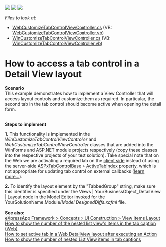 <!-- default badges list -->
![](https://img.shields.io/endpoint?url=https://codecentral.devexpress.com/api/v1/VersionRange/128586641/21.2.8%2B)
[![](https://img.shields.io/badge/Open_in_DevExpress_Support_Center-FF7200?style=flat-square&logo=DevExpress&logoColor=white)](https://supportcenter.devexpress.com/ticket/details/E372)
[![](https://img.shields.io/badge/📖_How_to_use_DevExpress_Examples-e9f6fc?style=flat-square)](https://docs.devexpress.com/GeneralInformation/403183)
<!-- default badges end -->
<!-- default file list -->
*Files to look at*:

* [WebCustomizeTabControlViewController.cs](./CS/E372.Module.Web/WebCustomizeTabControlViewController.cs) (VB: [WebCustomizeTabControlViewController.vb](./VB/E372.Module.Web/WebCustomizeTabControlViewController.vb))
* [WinCustomizeTabControlViewController.cs](./CS/E372.Module.Win/WinCustomizeTabControlViewController.cs) (VB: [WinCustomizeTabControlViewController.vb](./VB/E372.Module.Win/WinCustomizeTabControlViewController.vb))
<!-- default file list end -->
# How to access a tab control in a Detail View layout


<p><strong>Scenario</strong><br> This example demonstrates how to implement a View Controller that will access layout controls and customize them as required. In particular, the second tab in the tab control should become active when opening the detail form.<br><br></p>
<p><strong>Steps to implement</strong></p>
<p><strong>1.</strong> This functionality is implemented in the <em>WinCustomizeTabControlViewController</em> and <em>WebCustomizeTabControlViewController</em> classes that are added into the WinForms and ASP.NET module projects respectively (copy these classes into the respective projects of your test solution). Take special note that on the Web we are activating a required tab on the <a href="https://documentation.devexpress.com/#AspNet/CustomDocument6908">client side</a> instead of using the server-side <a href="https://documentation.devexpress.com/AspNet/clsDevExpressWebASPxTabControlBasetopic.aspx">ASPxTabControlBase</a> > <a href="https://documentation.devexpress.com/AspNet/DevExpressWebASPxTabControlBase_ActiveTabIndextopic.aspx">ActiveTabIndex</a> property, which is not appropriate for updating tab control on external callbacks (<a href="https://www.devexpress.com/Support/Center/p/K18387">learn more...</a>).</p>
<p><strong>2.</strong> To identify the layout element by the "TabbedGroup" string, make sure this identifier is specified under the Views | YourBusinessObject_DetailView | Layout node in the Model Editor invoked for the YourSolutionName.Module/<em>Model.DesignedDiffs.xafml</em> file.<br><strong><br>See also:</strong> <br><a href="http://documentation.devexpress.com/#Xaf/CustomDocument2817"><u>eXpressApp Framework > Concepts > UI Construction > View Items Layout<br></u></a><u><a href="https://www.devexpress.com/Support/Center/p/T386111">How to show the number of the nested list view's items in the tab caption (Web)</a><br><a href="https://www.devexpress.com/Support/Center/p/T586150">How to set active tab in a Web DetailView layout after executing an Action</a><br>
  <a href="https://www.devexpress.com/Support/Center/p/t943913">How to show the number of nested List View items in tab captions</a><br></u></u></p>

<br/>


